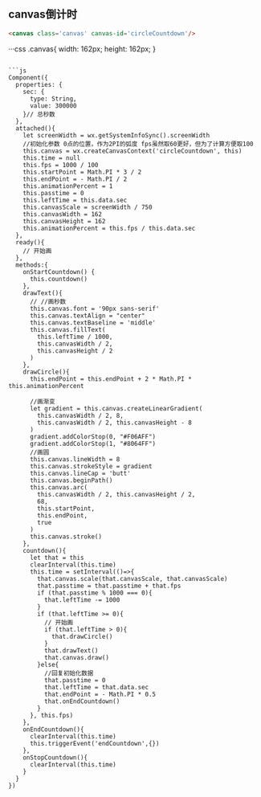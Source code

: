 
## canvas倒计时

```html
<canvas class='canvas' canvas-id='circleCountdown'/>
```

···css
.canvas{
  width: 162px;
  height: 162px;
}
```

```js
Component({
  properties: {
    sec: {
      type: String,
      value: 300000
    }// 总秒数
  },
  attached(){
    let screenWidth = wx.getSystemInfoSync().screenWidth
    //初始化参数 0点的位置，作为2PI的弧度 fps虽然取60更好，但为了计算方便取100
    this.canvas = wx.createCanvasContext('circleCountdown', this)
    this.time = null
    this.fps = 1000 / 100
    this.startPoint = Math.PI * 3 / 2
    this.endPoint = - Math.PI / 2
    this.animationPercent = 1
    this.passtime = 0
    this.leftTime = this.data.sec
    this.canvasScale = screenWidth / 750
    this.canvasWidth = 162
    this.canvasHeight = 162
    this.animationPercent = this.fps / this.data.sec
  },
  ready(){
    // 开始画
  },
  methods:{
    onStartCountdown() {
      this.countdown()
    },
    drawText(){
      // //画秒数
      this.canvas.font = '90px sans-serif'
      this.canvas.textAlign = "center"
      this.canvas.textBaseline = 'middle'
      this.canvas.fillText(
        this.leftTime / 1000,
        this.canvasWidth / 2,
        this.canvasHeight / 2
      )
    },
    drawCircle(){
      this.endPoint = this.endPoint + 2 * Math.PI * this.animationPercent
      
      //画渐变
      let gradient = this.canvas.createLinearGradient(
        this.canvasWidth / 2, 8, 
        this.canvasWidth / 2, this.canvasHeight - 8
      )
      gradient.addColorStop(0, "#F06AFF")
      gradient.addColorStop(1, "#8064FF")
      //画圆
      this.canvas.lineWidth = 8
      this.canvas.strokeStyle = gradient
      this.canvas.lineCap = 'butt'
      this.canvas.beginPath()
      this.canvas.arc(
        this.canvasWidth / 2, this.canvasHeight / 2, 
        68, 
        this.startPoint, 
        this.endPoint,
        true
      )
      this.canvas.stroke()
    },
    countdown(){
      let that = this
      clearInterval(this.time)
      this.time = setInterval(()=>{
        that.canvas.scale(that.canvasScale, that.canvasScale)
        that.passtime = that.passtime + that.fps
        if (that.passtime % 1000 === 0){
          that.leftTime -= 1000
        }
        if (that.leftTime >= 0){
          // 开始画
          if (that.leftTime > 0){
            that.drawCircle()
          }
          that.drawText()
          that.canvas.draw()
        }else{
          //回复初始化数据
          that.passtime = 0
          that.leftTime = that.data.sec
          that.endPoint = - Math.PI * 0.5
          that.onEndCountdown()
        }
      }, this.fps)
    },
    onEndCountdown(){
      clearInterval(this.time)
      this.triggerEvent('endCountdown',{})
    },
    onStopCountdown(){
      clearInterval(this.time)
    }
  }
})
```
